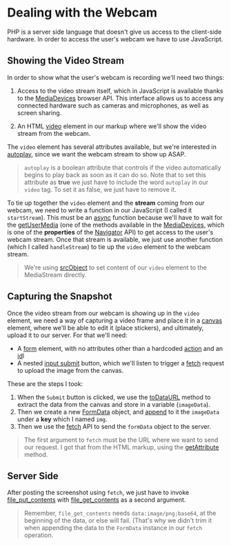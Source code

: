 # Dealing with the Webcam
PHP is a server side language that doesn't give us access to the client-side hardware. In order to access the user's webcam we have to use JavaScript.

## Showing the Video Stream
In order to show what the user's webcam is recording we'll need two things:

1. Access to the video stream itself, which in JavaScript is available thanks to the [MediaDevices](https://developer.mozilla.org/en-US/docs/Web/API/MediaDevices) browser API. This interface allows us to access any connected hardware such as cameras and microphones, as well as screen sharing.

2. An HTML [video](https://developer.mozilla.org/en-US/docs/Web/HTML/Element/video) element in our markup where we'll show the video stream from the webcam.

The `video` element has several attributes available, but we're interested in [autoplay](https://developer.mozilla.org/en-US/docs/Web/HTML/Element/video#attr-autoplay), since we want the webcam stream to show up ASAP.

> `autoplay` is a boolean attribute that controls if the video automatically begins to play back as soon as it can do so. Note that to set this attribute as **true** we just have to include the word `autoplay` in our `video` tag. To set it as false, we just have to remove it.

To tie up together the `video` element and the **stream** coming from our webcam, we need to write a function in our JavaScript (I called it `startStream`). This must be an [async](https://developer.mozilla.org/en-US/docs/Web/JavaScript/Reference/Statements/async_function) function because we'll have to wait for the [getUserMedia](https://developer.mozilla.org/en-US/docs/Web/API/MediaDevices/getUserMedia) (one of the methods available in the [MediaDevices](https://developer.mozilla.org/en-US/docs/Web/API/MediaDevices), which is one of the **properties** of the [Navigator](https://developer.mozilla.org/en-US/docs/Web/API/Navigator) API) to get access to the user's webcam stream. Once that stream is available, we just use another function (which I called `handleStream`) to tie up the `video` element to the webcam stream.

> We're using [srcObject](https://developer.mozilla.org/en-US/docs/Web/API/HTMLMediaElement/srcObject) to set content of our `video` element to the MediaStream directly.

## Capturing the Snapshot
Once the video stream from our webcam is showing up in the `video` element, we need a way of capturing a video frame and place it in a [canvas](https://developer.mozilla.org/en-US/docs/Web/API/HTMLCanvasElement) element, where we'll be able to edit it (place stickers), and ultimately, upload it to our server. For that we'll need:

* A [form]() element, with no attributes other than a hardcoded [action](https://developer.mozilla.org/en-US/docs/Web/HTML/Element/form#attr-action) and an [id]()l
* A nested [input submit](https://developer.mozilla.org/en-US/docs/Web/HTML/Element/input/submit) button, which we'll listen to trigger a [fetch]() request to upload the image from the canvas. 

These are the steps I took:

1. When the `Submit` button is clicked, we use the [toDataURL](https://developer.mozilla.org/en-US/docs/Web/API/HTMLCanvasElement/toDataURL) method to extract the data from the canvas and store in a variable (`imageData`).
2. Then we create a new [FormData](https://developer.mozilla.org/en-US/docs/Web/API/FormData) object, and [append](https://developer.mozilla.org/en-US/docs/Web/API/FormData/append) to it the `imageData` under a **key** which I named `img`.
3. Then we use the [fetch](https://developer.mozilla.org/en-US/docs/Web/API/Fetch_API) API to send the `formData` object to the server.

> The first argument to `fetch` must be the URL where we want to send our request. I got that from the HTML markup, using the [getAttribute](https://developer.mozilla.org/en-US/docs/Web/API/Element/getAttribute) method.

## Server Side
After posting the screenshot using `fetch`, we just have to invoke [file_put_contents](https://www.php.net/manual/en/function.file-put-contents.php) with [file_get_contents](https://www.php.net/manual/en/function.file-get-contents.php) as a second argument.

> Remember, `file_get_contents` needs `data:image/png;base64`, at the beginning of the data, or else will fail. (That's why we didn't trim it when appending the data to the `FormData` instance in our `fetch` operation.